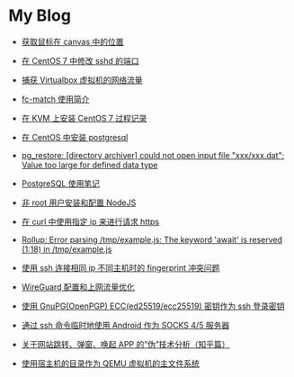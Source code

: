 My Blog
=======


* [获取鼠标在 canvas 中的位置](getting-mouse-position-in-canvas.md)

* [在 CentOS 7 中修改 sshd 的端口](change-sshd-port-in-centos7.md)

* [捕获 Virtualbox 虚拟机的网络流量](capture-network-traffic-from-virtualbox.md)

* [fc-match 使用简介](fc-match-intro.md)

* [在 KVM 上安装 CentOS 7 过程记录](migrate-vps.md)

* [在 CentOS 中安装 postgresql](centos-install-postgresql.md)

* [pg_restore: \[directory archiver\] could not open input file "xxx/xxx.dat": Value too large for defined data type](pg_restore-value-too-large-for-defined-data-type.md)

* [PostgreSQL 使用笔记](postgresql-usage.md)

* [非 root 用户安装和配置 NodeJS](non-root-user-install-and-config-nodejs.md)

* [在 curl 中使用指定 ip 来进行请求 https](curl-https-resolve-ip.md)

* [Rollup: Error parsing /tmp/example.js: The keyword 'await' is reserved (1:18) in /tmp/example.js](rollup-await-reserved-issue.md)

* [使用 ssh 连接相同 ip 不同主机时的 fingerprint 冲突问题](resolve-ssh-connect-same-ip-in-diff-host.md)

* [WireGuard 配置和上网流量优化](wireguard-usage.md)

* [使用 GnuPG(OpenPGP) ECC(ed25519/ecc25519) 密钥作为 ssh 登录密钥](use-gnupg-agent-as-ssh-agent.md)

* [通过 ssh 命令临时地使用 Android 作为 SOCKS 4/5 服务器](android-as-socks5-server-by-ssh-temporary.md)

* [关于网站跳转、弹窗、唤起 APP 的“伪”技术分析（知乎篇）](zhihu-ad-popup-analysis.md)

* [使用宿主机的目录作为 QEMU 虚拟机的主文件系统](use-host-directory-for-geust-rootfs.md)
